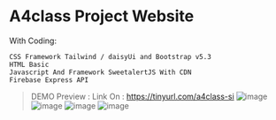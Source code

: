 # A4class Project Website

With Coding:
```
CSS Framework Tailwind / daisyUi and Bootstrap v5.3
HTML Basic
Javascript And Framework SweetalertJS With CDN
Firebase Express API
```

> DEMO Preview :
Link On : https://tinyurl.com/a4class-si
![image](https://github.com/Rennd9/a4class/assets/40768140/d0353b29-63ab-4a1e-b45a-a695acab2d79)
![image](https://github.com/Rennd9/a4class/assets/40768140/103e29b9-91d0-496b-87d4-9cb00d987c97)
![image](https://github.com/Rennd9/a4class/assets/40768140/77bd2b98-75e8-4444-abe1-f4dbe135853d)
![image](https://github.com/Rennd9/a4class/assets/40768140/c0ea9783-c23a-41cf-87c0-2c65be4b3559)
